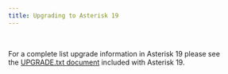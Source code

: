 ```yaml
---
title: Upgrading to Asterisk 19
---
```


 

For a complete list upgrade information in Asterisk 19 please see the [UPGRADE.txt document](https://raw.githubusercontent.com/asterisk/asterisk/19/UPGRADE.txt) included with Asterisk 19.

